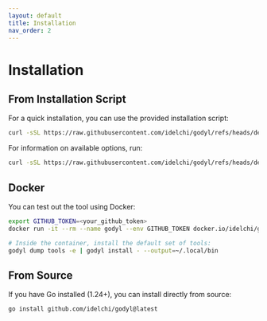 ```yaml
---
layout: default
title: Installation
nav_order: 2
---
```


# Installation

## From Installation Script

For a quick installation, you can use the provided installation script:

```sh
curl -sSL https://raw.githubusercontent.com/idelchi/godyl/refs/heads/dev/install.sh | sh -s -- -d ~/.local/bin
```

For information on available options, run:

```sh
curl -sSL https://raw.githubusercontent.com/idelchi/godyl/refs/heads/dev/install.sh | sh -s -- -h
```

## Docker

You can test out the tool using Docker:

```sh
export GITHUB_TOKEN=<your_github_token>
docker run -it --rm --name godyl --env GITHUB_TOKEN docker.io/idelchi/godyl:dev

# Inside the container, install the default set of tools:
godyl dump tools -e | godyl install - --output=~/.local/bin
```

## From Source

If you have Go installed (1.24+), you can install directly from source:

```sh
go install github.com/idelchi/godyl@latest
```
